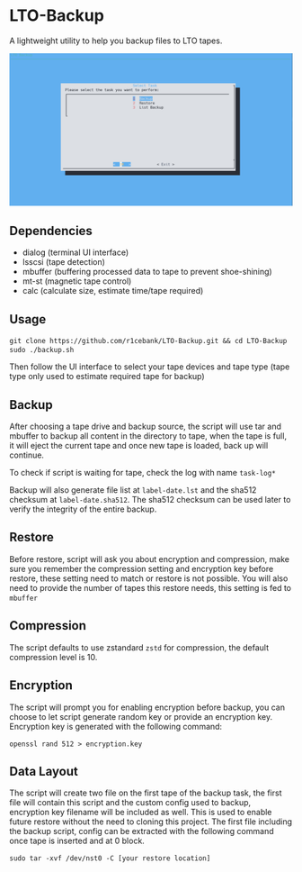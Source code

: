 # LTO-Backup
A lightweight utility to help you backup files to LTO tapes.

![Task selection](task-selection.png)

## Dependencies

* dialog (terminal UI interface)
* lsscsi (tape detection)
* mbuffer (buffering processed data to tape to prevent shoe-shining)
* mt-st (magnetic tape control)
* calc (calculate size, estimate time/tape required)

## Usage

```
git clone https://github.com/r1cebank/LTO-Backup.git && cd LTO-Backup
sudo ./backup.sh
```

Then follow the UI interface to select your tape devices and tape type (tape type only used to estimate required tape for backup)

## Backup
After choosing a tape drive and backup source, the script will use tar and mbuffer to backup all content in the directory to tape, when the tape is full, it will eject the current tape and once new tape is loaded, back up will continue.

To check if script is waiting for tape, check the log with name `task-log*`

Backup will also generate file list at `label-date.lst` and the sha512 checksum at `label-date.sha512`. The sha512 checksum can be used later to verify the integrity of the entire backup.

## Restore
Before restore, script will ask you about encryption and compression, make sure you remember the compression setting and encryption key before restore, these setting need to match or restore is not possible. You will also need to provide the number of tapes this restore needs, this setting is fed to `mbuffer`

## Compression

The script defaults to use zstandard `zstd` for compression, the default compression level is 10.

## Encryption

The script will prompt you for enabling encryption before backup, you can choose to let script generate random key or provide an encryption key. Encryption key is generated with the following command:

```
openssl rand 512 > encryption.key
```

## Data Layout

The script will create two file on the first tape of the backup task, the first file will contain this script and the custom config used to backup, encryption key filename will be included as well. This is used to enable future restore without the need to cloning this project. The first file including the backup script, config can be extracted with the following command once tape is inserted and at 0 block.

```
sudo tar -xvf /dev/nst0 -C [your restore location]
```